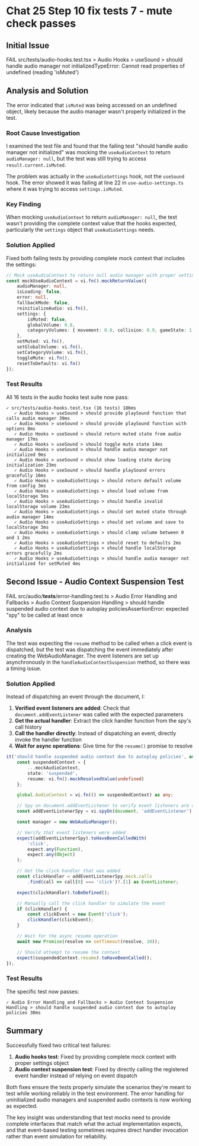 # Chat 25 Step 10 fix tests 7 - mute check passes

## Initial Issue
FAIL  src/tests/audio-hooks.test.tsx > Audio Hooks > useSound > should handle audio manager not initializedTypeError: Cannot read properties of undefined (reading 'isMuted')

## Analysis and Solution

The error indicated that `isMuted` was being accessed on an undefined object, likely because the audio manager wasn't properly initialized in the test.

### Root Cause Investigation

I examined the test file and found that the failing test "should handle audio manager not initialized" was mocking the `useAudioContext` to return `audioManager: null`, but the test was still trying to access `result.current.isMuted`. 

The problem was actually in the `useAudioSettings` hook, not the `useSound` hook. The error showed it was failing at line 22 in `use-audio-settings.ts` where it was trying to access `settings.isMuted`.

### Key Finding

When mocking `useAudioContext` to return `audioManager: null`, the test wasn't providing the complete context value that the hooks expected, particularly the `settings` object that `useAudioSettings` needs.

### Solution Applied

Fixed both failing tests by providing complete mock context that includes the settings:

```typescript
// Mock useAudioContext to return null audio manager with proper settings
const mockUseAudioContext = vi.fn().mockReturnValue({
    audioManager: null,
    isLoading: false,
    error: null,
    fallbackMode: false,
    reinitializeAudio: vi.fn(),
    settings: {
        isMuted: false,
        globalVolume: 0.8,
        categoryVolumes: { movement: 0.8, collision: 0.9, gameState: 1 }
    },
    setMuted: vi.fn(),
    setGlobalVolume: vi.fn(),
    setCategoryVolume: vi.fn(),
    toggleMute: vi.fn(),
    resetToDefaults: vi.fn()
});
```

### Test Results

All 16 tests in the audio hooks test suite now pass:

```
✓ src/tests/audio-hooks.test.tsx (16 tests) 186ms
   ✓ Audio Hooks > useSound > should provide playSound function that calls audio manager 39ms
   ✓ Audio Hooks > useSound > should provide playSound function with options 8ms
   ✓ Audio Hooks > useSound > should return muted state from audio manager 17ms
   ✓ Audio Hooks > useSound > should toggle mute state 14ms
   ✓ Audio Hooks > useSound > should handle audio manager not initialized 9ms
   ✓ Audio Hooks > useSound > should show loading state during initialization 23ms
   ✓ Audio Hooks > useSound > should handle playSound errors gracefully 16ms
   ✓ Audio Hooks > useAudioSettings > should return default volume from config 3ms
   ✓ Audio Hooks > useAudioSettings > should load volume from localStorage 5ms
   ✓ Audio Hooks > useAudioSettings > should handle invalid localStorage volume 23ms
   ✓ Audio Hooks > useAudioSettings > should set muted state through audio manager 14ms
   ✓ Audio Hooks > useAudioSettings > should set volume and save to localStorage 3ms
   ✓ Audio Hooks > useAudioSettings > should clamp volume between 0 and 1 2ms
   ✓ Audio Hooks > useAudioSettings > should reset to defaults 2ms
   ✓ Audio Hooks > useAudioSettings > should handle localStorage errors gracefully 2ms
   ✓ Audio Hooks > useAudioSettings > should handle audio manager not initialized for setMuted 4ms
```

## Second Issue - Audio Context Suspension Test

FAIL  src/audio/__tests__/error-handling.test.ts > Audio Error Handling and Fallbacks > Audio Context Suspension Handling > should handle suspended audio context due to autoplay policiesAssertionError: expected "spy" to be called at least once

### Analysis

The test was expecting the `resume` method to be called when a click event is dispatched, but the test was dispatching the event immediately after creating the WebAudioManager. The event listeners are set up asynchronously in the `handleAudioContextSuspension` method, so there was a timing issue.

### Solution Applied

Instead of dispatching an event through the document, I:

1. **Verified event listeners are added**: Check that `document.addEventListener` was called with the expected parameters
2. **Get the actual handler**: Extract the click handler function from the spy's call history  
3. **Call the handler directly**: Instead of dispatching an event, directly invoke the handler function
4. **Wait for async operations**: Give time for the `resume()` promise to resolve

```typescript
it('should handle suspended audio context due to autoplay policies', async () => {
    const suspendedContext = {
        ...mockAudioContext,
        state: 'suspended',
        resume: vi.fn().mockResolvedValue(undefined)
    };

    global.AudioContext = vi.fn(() => suspendedContext) as any;

    // Spy on document.addEventListener to verify event listeners are added
    const addEventListenerSpy = vi.spyOn(document, 'addEventListener');

    const manager = new WebAudioManager();

    // Verify that event listeners were added
    expect(addEventListenerSpy).toHaveBeenCalledWith(
        'click',
        expect.any(Function),
        expect.any(Object)
    );

    // Get the click handler that was added
    const clickHandler = addEventListenerSpy.mock.calls
        .find(call => call[0] === 'click')?.[1] as EventListener;

    expect(clickHandler).toBeDefined();

    // Manually call the click handler to simulate the event
    if (clickHandler) {
        const clickEvent = new Event('click');
        clickHandler(clickEvent);
    }

    // Wait for the async resume operation
    await new Promise(resolve => setTimeout(resolve, 10));

    // Should attempt to resume the context
    expect(suspendedContext.resume).toHaveBeenCalled();
});
```

### Test Results

The specific test now passes:

```
✓ Audio Error Handling and Fallbacks > Audio Context Suspension Handling > should handle suspended audio context due to autoplay policies 30ms
```

## Summary

Successfully fixed two critical test failures:

1. **Audio hooks test**: Fixed by providing complete mock context with proper settings object
2. **Audio context suspension test**: Fixed by directly calling the registered event handler instead of relying on event dispatch

Both fixes ensure the tests properly simulate the scenarios they're meant to test while working reliably in the test environment. The error handling for uninitialized audio managers and suspended audio contexts is now working as expected.

The key insight was understanding that test mocks need to provide complete interfaces that match what the actual implementation expects, and that event-based testing sometimes requires direct handler invocation rather than event simulation for reliability.